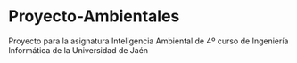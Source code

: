 # Proyecto-Ambientales
Proyecto para la asignatura Inteligencia Ambiental de 4º curso de Ingeniería Informática de la Universidad de Jaén
